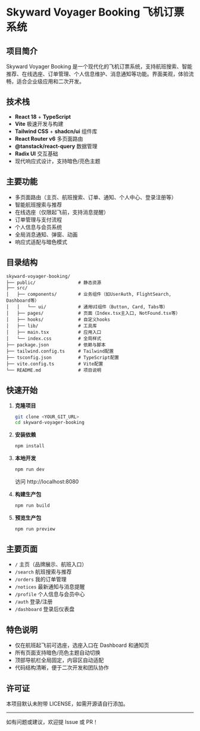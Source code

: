 # Skyward Voyager Booking 飞机订票系统

## 项目简介

Skyward Voyager Booking 是一个现代化的飞机订票系统，支持航班搜索、智能推荐、在线选座、订单管理、个人信息维护、消息通知等功能。界面美观，体验流畅，适合企业级应用和二次开发。

## 技术栈

- **React 18** + **TypeScript**
- **Vite** 极速开发与构建
- **Tailwind CSS** + **shadcn/ui** 组件库
- **React Router v6** 多页面路由
- **@tanstack/react-query** 数据管理
- **Radix UI** 交互基础
- 现代响应式设计，支持暗色/亮色主题

## 主要功能

- 多页面路由（主页、航班搜索、订单、通知、个人中心、登录注册等）
- 智能航班搜索与推荐
- 在线选座（仅限起飞前，支持消息提醒）
- 订单管理与支付流程
- 个人信息与会员系统
- 全局消息通知、弹窗、动画
- 响应式适配与暗色模式

## 目录结构

```
skyward-voyager-booking/
├── public/                # 静态资源
├── src/
│   ├── components/        # 业务组件（如UserAuth, FlightSearch, Dashboard等）
│   │   └── ui/            # 通用UI组件（Button, Card, Tabs等）
│   ├── pages/             # 页面（Index.tsx主入口, NotFound.tsx等）
│   ├── hooks/             # 自定义hooks
│   ├── lib/               # 工具库
│   ├── main.tsx           # 应用入口
│   └── index.css          # 全局样式
├── package.json           # 依赖与脚本
├── tailwind.config.ts     # Tailwind配置
├── tsconfig.json          # TypeScript配置
├── vite.config.ts         # Vite配置
└── README.md              # 项目说明
```

## 快速开始

1. **克隆项目**
   ```sh
   git clone <YOUR_GIT_URL>
   cd skyward-voyager-booking
   ```
2. **安装依赖**
   ```sh
   npm install
   ```
3. **本地开发**

   ```sh
   npm run dev
   ```

   访问 http://localhost:8080

4. **构建生产包**

   ```sh
   npm run build
   ```

5. **预览生产包**
   ```sh
   npm run preview
   ```

## 主要页面

- `/` 主页（品牌展示、航班入口）
- `/search` 航班搜索与推荐
- `/orders` 我的订单管理
- `/notices` 最新通知与消息提醒
- `/profile` 个人信息与会员中心
- `/auth` 登录/注册
- `/dashboard` 登录后仪表盘

## 特色说明

- 仅在航班起飞前可选座，选座入口在 Dashboard 和通知页
- 所有页面支持暗色/亮色主题自动切换
- 顶部导航栏全局固定，内容区自动适配
- 代码结构清晰，便于二次开发和团队协作

## 许可证

本项目默认未附带 LICENSE，如需开源请自行添加。

---

如有问题或建议，欢迎提 Issue 或 PR！
